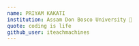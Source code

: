 ```yaml
---
name: PRIYAM KAKATI 
institution: Assam Don Bosco University 🚩 
quote: coding is life 
github_user: iteachmachines
---
```

